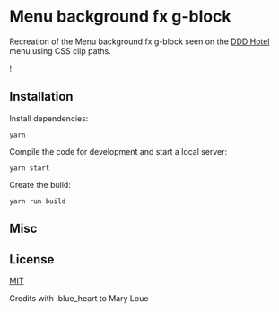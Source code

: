 # Menu background fx g-block

Recreation of the Menu background fx g-block seen on the [DDD Hotel](https://dddhotel.jp/) menu using CSS clip paths.

!

## Installation

Install dependencies:

```
yarn
```

Compile the code for development and start a local server:

```
yarn start
```

Create the build:

```
yarn run build
```

## Misc


## License
[MIT](LICENSE)

Credits with :blue_heart to Mary Loue






